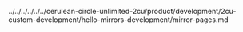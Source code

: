 ../../../../../../cerulean-circle-unlimited-2cu/product/development/2cu-custom-development/hello-mirrors-development/mirror-pages.md